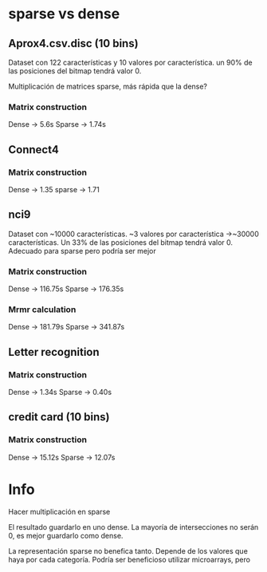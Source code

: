 # sparse vs dense

## Aprox4.csv.disc (10 bins)

Dataset con 122 características y 10 valores por característica. un 90% de las posiciones
del bitmap tendrá valor 0.

Multiplicación de matrices sparse, más rápida que la dense?

### Matrix construction
Dense -> 5.6s 
Sparse -> 1.74s

## Connect4
### Matrix construction
Dense -> 1.35
sparse -> 1.71

## nci9
Dataset con ~10000 características. ~3 valores por característica ->~30000 características.
Un 33% de las posiciones del bitmap tendrá valor 0. Adecuado para sparse pero podría ser mejor

### Matrix construction
Dense -> 116.75s
Sparse -> 176.35s
### Mrmr calculation
Dense -> 181.79s
Sparse -> 341.87s

## Letter recognition

### Matrix construction
Dense -> 1.34s
Sparse -> 0.40s

## credit card (10 bins)

### Matrix construction
Dense -> 15.12s
Sparse -> 12.07s

# Info

Hacer multiplicación en sparse

El resultado guardarlo en uno dense. La mayoría de intersecciones no serán 0, es mejor
guardarlo como dense. 

La representación sparse no benefica tanto. Depende de los valores que haya por cada categoría.
Podría ser beneficioso utilizar microarrays, pero 
